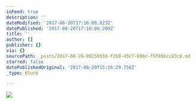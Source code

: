 ```yaml
---
inFeed: true
description: ''
dateModified: '2017-08-20T17:16:00.023Z'
datePublished: '2017-08-20T17:16:00.209Z'
title: ''
author: []
publisher: {}
via: {}
sourcePath: _posts/2017-08-20-98256938-f268-45c7-806c-f5f89bcc83c8.md
starred: false
datePublishedOriginal: '2017-08-20T15:26:29.756Z'
_type: Blurb

---
```

![](https://the-grid-user-content.s3-us-west-2.amazonaws.com/6983b535-506c-44cd-b1bf-abf84a99c229.png)